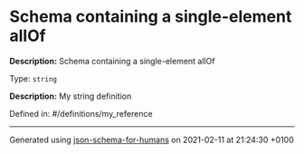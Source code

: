 # Schema containing a single-element allOf

**Description:** Schema containing a single-element allOf

Type: `string`

**Description:** My string definition

Defined in: #/definitions/my_reference

----------------------------------------------------------------------------------------------------------------------------
Generated using [json-schema-for-humans](https://github.com/coveooss/json-schema-for-humans) on 2021-02-11 at 21:24:30 +0100